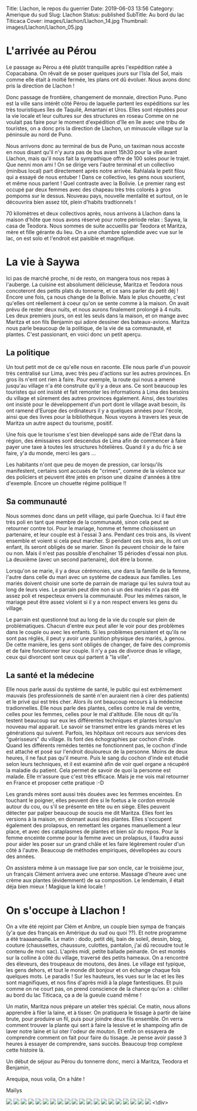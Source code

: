 Title: Llachon, le repos du guerrier
Date: 2019-06-03 13:56
Category: Amerique du sud
Slug: Llachon
Status: published
SubTitle: Au bord du lac Titicaca
Cover: images/Llachon/Llachon_14.jpg
Thumbnail: images/Llachon/Llachon_05.jpg

# L'arrivée au Pérou

Le passage au Pérou a été plutôt tranquille après l'expédition ratée à Copacabana. On rêvait de se poser quelques jours sur l'Isla del Sol, mais comme elle était à moitié fermée, les plans ont dû évoluer. Nous avons donc pris la direction de Llachon !

Donc passage de frontière, changement de monnaie, direction Puno. Puno est la ville sans intérêt côté Pérou de laquelle partent les expéditions sur les très touristiques îles de Taquilé, Amantani et Uros. Elles sont réputées pour la vie locale et leur cultures sur des structures en roseau Comme on ne voulait pas faire pour le moment d'expédition d'île en île avec une tribu de touristes, on a donc pris la direction de Llachon, un minuscule village sur la péninsule au nord de Puno.

Nous arrivons donc au terminal de bus de Puno, un taximan nous accoste en nous disant qu'il n'y aura pas de bus avant 15h30 pour la ville avant Llachon, mais qu'il nous fait la sympathique offre de 100 soles pour le trajet. Que nenni mon ami ! On se dirige vers l'autre terminal et un collectivo (minibus local) part directement après notre arrivée. Rahlalala le petit filou qui a essayé de nous entuber ! Dans ce collectivo, les gens nous sourient, et même nous parlent ! Quel contraste avec la Bolivie. Le premier rang est occupé par deux femmes avec des chapeau très très colorés à gros pompoms sur le dessus. Nouveau pays, nouvelle mentalité et surtout, on le découvrira bien assez tôt, plein d'habits tradtionnels !

70 kilomètres et deux collectivos après, nous arrivons à Llachon dans la maison d'hôte que nous avons réservé pour notre période relax : Saywa, la casa de Teodora. Nous sommes de suite accueillis par Teodora et Maritza, mère et fille gérante du lieu. On a une chambre splendide avec vue sur le lac, on est solo et l'endroit est paisible et magnifique. 

# La vie à Saywa

Ici pas de marché proche, ni de resto, on mangera tous nos repas à l'auberge. La cuisine est absolument délicieuse, Maritza et Teodora nous concoteront des petits plats du tonnerre, et ce sans parler du petit déj ! Encore une fois, ça nous change de la Bolivie. Mais le plus chouette, c'est qu'elles ont réellement à coeur qu'on se sente comme à la maison. On avait prévu de rester deux nuits, et nous aurons finalement prolongé à 4 nuits. Les deux premiers jours, on est les seuls dans la maison, et on mange avec Maritza et son fils Benjamin qui adore dessiner des bateaux-avions. Maritza nous parle beaucoup de la politique, de la vie de sa communauté, et plantes. C'est passionant, en voici donc un petit aperçu.

## La politique

Un tout petit mot de ce qu'elle nous en raconte. Elle nous parle d'un pouvoir très centralisé sur Lima, avec très peu d'actions sur les autres provinces. En gros ils n'ent ont rien à faire. Pour exemple, la route qui nous a amené jusqu'au village n'a été construite qu'il y a deux ans. Ce sont beaucoup les touristes qui ont insisté et fait remonter les informations à Lima des besoins du village et sûrement des autres provinces également. Ainsi, des touristes ont insisté pour le développement d'un port dont le village avait besoin, ils ont ramené d'Europe des ordinateurs il y a quelques années pour l'école, ainsi que des livres pour la bibliothèque. Nous voyons à travers les yeux de Maritza un autre aspect du tourisme, positif. 

Une fois que le tourisme s'est bien développé sans aide de l'Etat dans la région, des émissaires sont descendus de Lima afin de commencer à faire payer une taxe à toutes les structures hôtelières. Quand il y a du fric à se faire, y'a du monde, merci les gars ...

Les habitants n'ont que peu de moyen de pression, car lorsqu'ils manifestent, certains sont accusés de "crimes", comme de la violence sur des policiers et peuvent être jetés en prison une dizaine d'années à titre d'exemple. Encore un chouette régime politique !!

## Sa communauté

Nous sommes donc dans un petit village, qui parle Quechua. Ici il faut être très poli en tant que membre de la communauté, sinon cela peut se retourner contre toi. Pour le mariage, homme et femme choisissent un partenaire, et leur couple est à l'essai 3 ans. Pendant ces trois ans, ils vivent ensemble et voient si cela peut marcher. Si pendant ces trois ans, ils ont un enfant, ils seront obligés de se marier. Sinon ils peuvent choisir de le faire ou non. Mais il n'est pas possible d'enchaîner 15 périodes d'essai non plus. La deuxième (avec un second partenaire), doit être la bonne.

Lorsqu'on se marie, il y a deux cérémonies, une dans la famille de la femme, l'autre dans celle du mari avec un système de cadeaux aux familles. Les mariés doivent choisir une sorte de parrain de mariage qui les suivra tout au long de leurs vies. Le parrain peut dire non si un des mariés n'a pas été assez poli et respecteux envers la communauté. Pour les mêmes raison, le mariage peut être assez violent si il y a non respect envers les gens du village.

Le parrain est questionné tout au long de la vie du couple sur plein de problématiques. Chacun d'entre eux peut aller le voir pour des problèmes dans le couple ou avec les enfants. Si les problèmes persistent et qu'ils ne sont pas réglés, il peut y avoir une punition physique des mariés, à genou. De cette manière, les gens sont obligés de changer, de faire des compromis et de faire fonctionner leur couple. Il n'y a pas de divorce dnas le village, ceux qui divorcent sont ceux qui partent à "la ville". 

## La santé et la médecine

Elle nous parle aussi du système de santé, le public qui est extrèmement mauvais (les professionnels de santé n'en auraient rien à cirer des patients) et le privé qui est très cher. Alors ils ont beaucoup recours à la médecine tradionnelles. Elle nous parle des plantes, celles contre le mal de ventre, celles pour les femmes, celles pour le mal d'altitude. Elle nous dit qu'ils testent beaucoup sur eux les différentes techniques et plantes lorsqu'un nouveau mal apparait. Le savoir se transmet entre les grands mères et les générations qui suivent. Parfois, les hôpitaux ont recours aux services des "guérisseurs" du village. Ils font des échographies par cochon d'inde. Quand les différents remèdes tentés ne fonctionnent pas, le cochon d'inde est attaché et posé sur l'endroit douloureux de la personne. Moins de deux heures, il ne faut pas qu'il meurre. Puis le sang du cochon d'inde est étudié selon leurs techniques, et il est examiné afin de voir quel organe a récupéré la maladie du patient. Cela permet de savoir de quoi la personne est malade. Elle m'assure que c'est très efficace. Mais je me vois mal retourner en France et proposer cette pratique :-D

Les grands mères sont aussi très douées avec les femmes enceintes. En touchant le poigner, elles peuvent dire si le foetus a le cordon enroulé autour du cou, ou s'il se présente en tête ou en siège. Elles peuvent détecter par palper beaucoup de soucis me dit Maritza. Elles font les versions à la maison, en donnant aussi des plantes. Elles s'occupent également des prolapsus, en remettant les organes manuellement a leur place, et avec des cataplasmes de plantes et bien sûr du repos. Pour la femme enceinte comme pour la femme avec un prolapsus, il faudra aussi pour aider les poser sur un grand châle et les faire légèrement rouler d'un côté à l'autre. Beaucoup de méthodes empiriques, dévellopées au cours des années.

On assistera même à un massage live par son oncle, car le troisième jour, un français Clément arrivera avec une entorse. Massage d'heure avec une crème aux plantes (évidemment) de sa composition. Le lendemain, il était déja bien mieux ! Magique la kiné locale !

# On s'occupe à Llachon !

On a vite été rejoint par Clém et Ambre, un couple bien sympa de français (y'a que des français en Amérique du sud ou quoi ??). Et notre programme a été traaaanquille. Le matin : dodo, petit déj, bain de soleil, dessin, blog, couture (chaussettes, chaussure, culottes, pantalon, j'ai dû recoudre tout le contenu de mon sac). L'après midi, petite ballade peinarde. On est montés sur la colline à côté du village, traversé des petits hameaux. On a rencontré des éleveurs, des troupeaux de moutons, des ânes. Le village est typique, les gens dehors, et tout le monde dit bonjour et on échange chaque fois quelques mots. Le paradis ! Sur les hauteurs, les vues sur le lac et les îles sont magnifiques, et nos fins d'après midi à la plage fantestiques. Et puis comme on ne court pas, on prend conscience de la chance qu'on a : chiller au bord du lac Titicaca, ça a de la gueule cuand même !

Un matin, Maritza nous prépare un atelier très spécial. Ce matin, nous allons apprendre à filer la laine, et à tisser. On pratiquera le tissage à partir de laine brute, pour produire un fil, puis pour joindre deux fils ensemble. On verra comment trouver la plante qui sert à faire la lessive et le shampoing afin de laver notre laine et lui oter l'odeur de mouton. Et enfin on essayera de comprendre comment on fait pour faire du tissage. Je pense avoir passé 3 heures à essayer de comprendre, sans succès. Beaucoup trop complexe cette histoire là.

Un début de séjour au Pérou du tonnerre donc, merci à Maritza, Teodora et Benjamin,

Arequipa, nous voila, On a hâte !

Maïlys

<div class="galleria" style="margin:auto">
    <img src="images/Llachon/Llachon_00.jpg" data-description="La rando pépouze">
    <img src="images/Llachon/Llachon_01.jpg" data-description="Un âne et une maison typique">
    <img src="images/Llachon/Llachon_02.jpg" data-description="Gang de ponchos en approche !">
    <img src="images/Llachon/Llachon_03.jpg" data-description="La muna, ou la bonne idée pour les randos et le mal d'altitude">
    <img src="images/Llachon/Llachon_04.jpg" data-description="Une belle vue sur une des îles">
    <img src="images/Llachon/Llachon_05.jpg" data-description="Vue des hauteurs">
    <img src="images/Llachon/Llachon_06.jpg" data-description="Sylvain en rando">
    <img src="images/Llachon/Llachon_07.jpg" data-description="Le retour des ânes">
    <img src="images/Llachon/Llachon_08.jpg" data-description="Une partie du village">
    <img src="images/Llachon/Llachon_09.jpg" data-description="Une femme aux champs">
    <img src="images/Llachon/Llachon_10.jpg" data-description="Coucher de soleil vu de notre fenêtre">
    <img src="images/Llachon/Llachon_11.jpg" data-description="Filer la laine, leçon 1">
    <img src="images/Llachon/Llachon_12.jpg" data-description="Maritza">
    <img src="images/Llachon/Llachon_13.jpg" data-description="Filage de la laine, leçon 2">
    <img src="images/Llachon/Llachon_14.jpg" data-description="Notre petit coin de paradis">
    <img src="images/Llachon/Llachon_15.jpg" data-description="Filage, leçon 3">
    <img src="images/Llachon/Llachon_16.jpg" data-description="Maritza">
    <img src="images/Llachon/Llachon_17.jpg" data-description="Préparer la lessive : broyer des plantes">
    <img src="images/Llachon/Llachon_18.jpg" data-description="Tisser : on va bien finir par piger!">
    <img src="images/Llachon/Llachon_19.jpg" data-description="On est pas beaux en habits tradi ??">
<\div>
<script>
	(function() { 
            Galleria.loadTheme('https://cdnjs.cloudflare.com/ajax/libs/galleria/1.5.7/themes/classic/galleria.classic.min.js');
            Galleria.run('.galleria', {
                extend: function(options) {
                    Galleria.log(this)
                    Galleria.log(options)
                    this.bind('image', function(e) {
                        Galleria.log(e)
                        Galleria.log(e.imageTarget)
                        $(e.imageTarget).click(this.proxy(function() {
                        this.openLightbox();
                        }));
                    });
                }
            });
        }());
</script>
